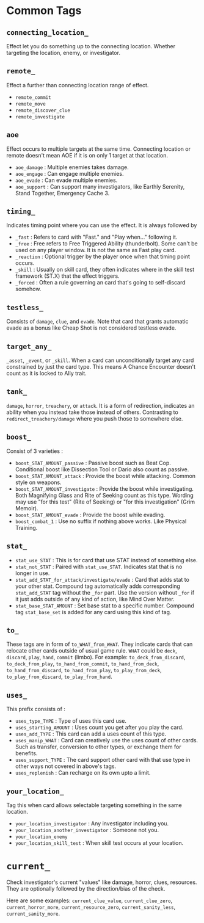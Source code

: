 # Common Tags

## `connecting_location_`

Effect let you do something up to the connecting location. Whether targeting the location, enemy, or investigator.

## `remote_`

Effect a further than connecting location range of effect. 

- `remote_commit`
- `remote_move`
- `remote_discover_clue`
- `remote_investigate`

## `aoe`

Effect occurs to multiple targets at the same time. Connecting location or remote doesn't mean AOE if it is on only 1 target at that location.

- `aoe_damage` : Multiple enemies takes damage.
- `aoe_engage` : Can engage multiple enemies.
- `aoe_evade` : Can evade multiple enemies.
- `aoe_support` : Can support many investigators, like Earthly Serenity, Stand Together, Emergency Cache 3.

## `timing_`

Indicates timing point where you can use the effect. It is always followed by 

- `_fast` : Refers to card with "Fast." and "Play when..." following it.
- `_free` : Free refers to Free Triggered Ability (thunderbolt). Some can't be used on any player window. It is not the same as Fast play card.
- `_reaction` : Optional trigger by the player once when that timing point occurs.
- `_skill` : Usually on skill card, they often indicates where in the skill test framework (ST.X) that the effect triggers.
- `_forced` : Often a rule governing an card that's going to self-discard somehow.

## `testless_`

Consists of `damage`, `clue`, and `evade`. Note that card that grants automatic evade as a bonus like Cheap Shot is not considered testless evade.

## `target_any_`

`_asset`, `_event`, or `_skill`. When a card can unconditionally target any card constrained by just the card type. This means A Chance Encounter doesn't count as it is locked to Ally trait.

## `tank_`

`damage`, `horror`, `treachery`, or `attack`. It is a form of redirection, indicates an ability when you instead take those instead of others. Contrasting to `redirect_treachery/damage` where you push those to somewhere else.

## `boost_`

Consist of 3 varieties :

- `boost_STAT_AMOUNT_passive` : Passive boost such as Beat Cop. Conditional boost like Dissection Tool or Dario also count as passive.
- `boost_STAT_AMOUNT_attack` : Provide the boost while attacking. Common style on weapons.
- `boost_STAT_AMOUNT_investigate` : Provide the boost while investigating. Both Magnifying Glass and Rite of Seeking count as this type. Wording may use "for this test" (Rite of Seeking) or "for this investigation" (Grim Memoir).
- `boost_STAT_AMOUNT_evade` : Provide the boost while evading.
- `boost_combat_1` : Use no suffix if nothing above works. Like Physical Training.

## `stat_`

- `stat_use_STAT` : This is for card that use STAT instead of something else.
- `stat_not_STAT` : Paired with `stat_use_STAT`. Indicates stat that is no longer in use.
- `stat_add_STAT_for_attack/investigate/evade` : Card that adds stat to your other stat. Compound tag automatically adds corresponding `stat_add_STAT` tag without the `_for` part. Use the version without `_for` if it just adds outside of any kind of action, like Mind Over Matter.
- `stat_base_STAT_AMOUNT` : Set base stat to a specific number. Compound tag `stat_base_set` is added for any card using this kind of tag.

## `to_`

These tags are in form of `to_WHAT_from_WHAT`. They indicate cards that can relocate other cards outside of usual game rule. `WHAT` could be `deck`, `discard`, `play`, `hand`, `commit` (limbo). For example: `to_deck_from_discard`, `to_deck_from_play`, `to_hand_from_commit`, `to_hand_from_deck`, `to_hand_from_discard`, `to_hand_from_play`, `to_play_from_deck`, `to_play_from_discard`, `to_play_from_hand`.

## `uses_`

This prefix consists of :

- `uses_type_TYPE` : Type of uses this card use.
- `uses_starting_AMOUNT` : Uses count you get after you play the card.
- `uses_add_TYPE` : This card can add a uses count of this type.
- `uses_manip_WHAT` : Card can creatively use the uses count of other cards. Such as transfer, conversion to other types, or exchange them for benefits.
- `uses_support_TYPE` : The card support other card with that use type in other ways not covered in above's tags.
- `uses_replenish` : Can recharge on its own upto a limit.

## `your_location_`

Tag this when card allows selectable targeting something in the same location.

- `your_location_investigator` : Any investigator including you.
- `your_location_another_investigator` : Someone not you.
- `your_location_enemy`
- `your_location_skill_test` : When skill test occurs at your location.

# `current_` 

Check investigator's current "values" like damage, horror, clues, resources. They are optionally followed by the direction/bias of the check.

Here are some examples: `current_clue_value`, `current_clue_zero`, `current_horror_more`, `current_resource_zero`, `current_sanity_less`, `current_sanity_more`.